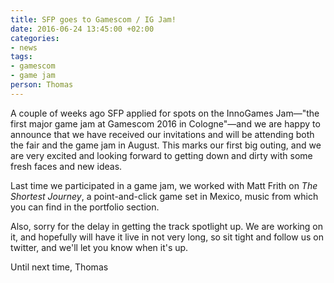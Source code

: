```yaml
---
title: SFP goes to Gamescom / IG Jam!
date: 2016-06-24 13:45:00 +02:00
categories:
- news
tags:
- gamescom
- game jam
person: Thomas
---
```


A couple of weeks ago SFP applied for spots on the InnoGames Jam—"the first major game jam at Gamescom 2016 in Cologne"—and we are happy to announce that we have received our invitations and will be attending both the fair and the game jam in August. This marks our first big outing, and we are very excited and looking forward to getting down and dirty with some fresh faces and new ideas.

Last time we participated in a game jam, we worked with Matt Frith on *The Shortest Journey*, a point-and-click game set in Mexico, music from which you can find in the portfolio section. 

Also, sorry for the delay in getting the track spotlight up. We are working on it, and hopefully will have it live in not very long, so sit tight and follow us on twitter, and we'll let you know when it's up.

Until next time,
Thomas